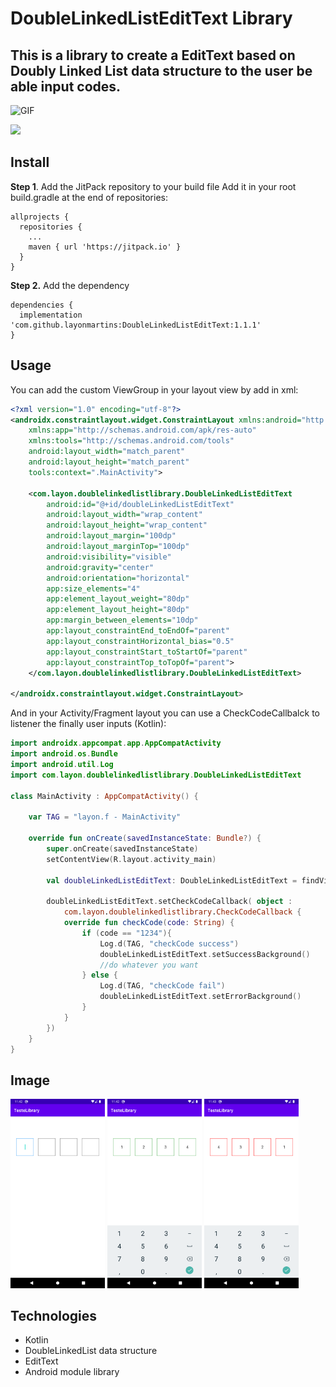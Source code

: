 # DoubleLinkedListEditText Library

## This is a library to create a EditText based on Doubly Linked List data structure to the user be able input codes.

![GIF](https://github.com/layonmartins/DoubleLinkedListEditText/TesteLibrary.gif?raw=true)

[![](https://jitpack.io/v/layonmartins/DoubleLinkedListEditText.svg)](hhttps://jitpack.io/#layonmartins/DoubleLinkedListEditText/1.1.1)


## Install

**Step 1**. Add the JitPack repository to your build file
Add it in your root build.gradle at the end of repositories:
```
allprojects {
  repositories {
    ...
    maven { url 'https://jitpack.io' }
  }
}
```
**Step 2.** Add the dependency
```
dependencies {
  implementation 'com.github.layonmartins:DoubleLinkedListEditText:1.1.1'
}
```

## Usage

You can add the custom ViewGroup in your layout view by add in xml:
```xml
<?xml version="1.0" encoding="utf-8"?>
<androidx.constraintlayout.widget.ConstraintLayout xmlns:android="http://schemas.android.com/apk/res/android"
    xmlns:app="http://schemas.android.com/apk/res-auto"
    xmlns:tools="http://schemas.android.com/tools"
    android:layout_width="match_parent"
    android:layout_height="match_parent"
    tools:context=".MainActivity">

    <com.layon.doublelinkedlistlibrary.DoubleLinkedListEditText
        android:id="@+id/doubleLinkedListEditText"
        android:layout_width="wrap_content"
        android:layout_height="wrap_content"
        android:layout_margin="100dp"
        android:layout_marginTop="100dp"
        android:visibility="visible"
        android:gravity="center"
        android:orientation="horizontal"
        app:size_elements="4"
        app:element_layout_weight="80dp"
        app:element_layout_height="80dp"
        app:margin_between_elements="10dp"
        app:layout_constraintEnd_toEndOf="parent"
        app:layout_constraintHorizontal_bias="0.5"
        app:layout_constraintStart_toStartOf="parent"
        app:layout_constraintTop_toTopOf="parent">
    </com.layon.doublelinkedlistlibrary.DoubleLinkedListEditText>

</androidx.constraintlayout.widget.ConstraintLayout>
```

And in your Activity/Fragment layout you can use a CheckCodeCallbalck to listener the finally user inputs (Kotlin):

```kotlin
import androidx.appcompat.app.AppCompatActivity
import android.os.Bundle
import android.util.Log
import com.layon.doublelinkedlistlibrary.DoubleLinkedListEditText

class MainActivity : AppCompatActivity() {

    var TAG = "layon.f - MainActivity"

    override fun onCreate(savedInstanceState: Bundle?) {
        super.onCreate(savedInstanceState)
        setContentView(R.layout.activity_main)

        val doubleLinkedListEditText: DoubleLinkedListEditText = findViewById(R.id.doubleLinkedListEditText)

        doubleLinkedListEditText.setCheckCodeCallback( object :
            com.layon.doublelinkedlistlibrary.CheckCodeCallback {
            override fun checkCode(code: String) {
                if (code == "1234"){
                    Log.d(TAG, "checkCode success")
                    doubleLinkedListEditText.setSuccessBackground()
                    //do whatever you want
                } else {
                    Log.d(TAG, "checkCode fail")
                    doubleLinkedListEditText.setErrorBackground()
                }
            }
        })
    }
}
```

## Image

<img src="Screenshot_1636036969.png" width="30%">
<img src="Screenshot_1636036978.png" width="30%">
<img src="Screenshot_1636036984.png" width="30%">

## Technologies

* Kotlin
* DoubleLinkedList data structure
* EditText
* Android module library